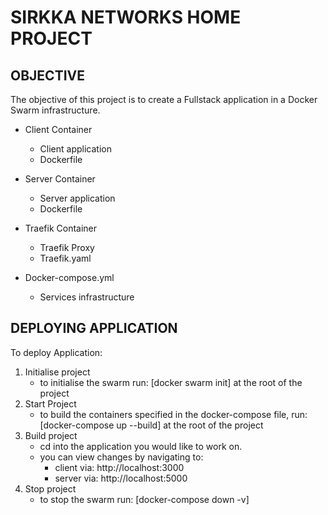 # SIRKKA NETWORKS HOME PROJECT

## OBJECTIVE
The objective of this project is to create a Fullstack application in a Docker Swarm infrastructure.

* Client Container
    - Client application
    - Dockerfile

* Server Container
    - Server application
    - Dockerfile

* Traefik Container
    - Traefik Proxy
    - Traefik.yaml

* Docker-compose.yml
    - Services infrastructure


## DEPLOYING APPLICATION

To deploy Application:

1. Initialise project
    - to initialise the swarm run: [docker swarm init] at the root of the project
2. Start Project
    - to build the containers specified in the docker-compose file, run: [docker-compose up --build] at the root of the project
3. Build project
    - cd into the application you would like to work on.
    - you can view changes by navigating to:
        - client via: http://localhost:3000
        - server via: http://localhost:5000
4. Stop project
    - to stop the swarm run: [docker-compose down -v]

